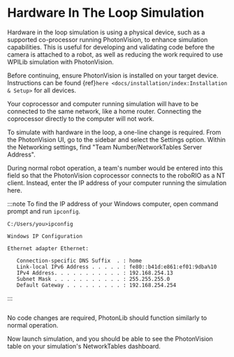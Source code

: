 # Hardware In The Loop Simulation

Hardware in the loop simulation is using a physical device, such as a supported co-processor running PhotonVision, to enhance simulation capabilities. This is useful for developing and validating code before the camera is attached to a robot, as well as reducing the work required to use WPILib simulation with PhotonVision.

Before continuing, ensure PhotonVision is installed on your target device. Instructions can be found \{ref}`here <docs/installation/index:Installation & Setup>` for all devices.

Your coprocessor and computer running simulation will have to be connected to the same network, like a home router. Connecting the coprocessor directly to the computer will not work.

To simulate with hardware in the loop, a one-line change is required. From the PhotonVision UI, go to the sidebar and select the Settings option. Within the Networking settings, find "Team Number/NetworkTables Server Address".

During normal robot operation, a team's number would be entered into this field so that the PhotonVision coprocessor connects to the roboRIO as a NT client. Instead, enter the IP address of your computer running the simulation here.

:::note
To find the IP address of your Windows computer, open command prompt and run `ipconfig`.

```console
C:/Users/you>ipconfig

Windows IP Configuration

Ethernet adapter Ethernet:

   Connection-specific DNS Suffix  . : home
   Link-local IPv6 Address . . . . . : fe80::b41d:e861:ef01:9dba%10
   IPv4 Address. . . . . . . . . . . : 192.168.254.13
   Subnet Mask . . . . . . . . . . . : 255.255.255.0
   Default Gateway . . . . . . . . . : 192.168.254.254
```

:::

```{image} images/coproc-client-to-desktop-sim.png

```

No code changes are required, PhotonLib should function similarly to normal operation.

Now launch simulation, and you should be able to see the PhotonVision table on your simulation's NetworkTables dashboard.

```{image} images/hardware-in-the-loop-sim.png

```

